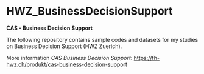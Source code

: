 # HWZ_BusinessDecisionSupport
<b>CAS - Business Decision Support</b>

The following repository contains sample codes and datasets for my studies on Business Decision Support (HWZ Zuerich).

More information <i>CAS Business Decision Support</i>:
https://fh-hwz.ch/produkt/cas-business-decision-support
